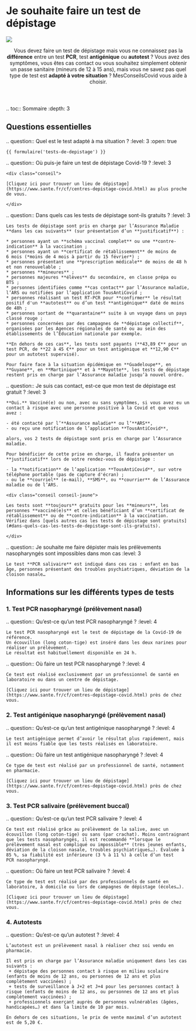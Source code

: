 # Je souhaite faire un test de dépistage

<img src="illustrations/sante.svg">

<header>
    <p class="big">Vous devez faire un test de dépistage mais vous ne connaissez pas la <strong>différence</strong> entre un test <strong>PCR</strong>, test <strong>antigénique</strong> ou <strong>autotest</strong> ? Vous avez des symptômes, vous êtes cas contact ou vous souhaitez simplement obtenir un passe sanitaire (mineurs de 12 à 15 ans), mais vous ne savez pas quel type de test est <strong>adapté à votre situation</strong> ? MesConseilsCovid vous aide à choisir.</p>
</header>

.. toc:: Sommaire
    :depth: 3

<div itemscope itemtype="https://schema.org/FAQPage">

## Questions essentielles

.. question:: Quel est le test adapté à ma situation ?
    :level: 3
    :open: true

    {{ formulaire('tests-de-depistage') }}


.. question:: Où puis-je faire un test de dépistage Covid-19 ?
    :level: 3

    <div class="conseil">

    [Cliquez ici pour trouver un lieu de dépistage](https://www.sante.fr/cf/centres-depistage-covid.html) au plus proche de vous.

    </div>


.. question:: Dans quels cas les tests de dépistage sont-ils gratuits ?
    :level: 3

    Les tests de dépistage sont pris en charge par l’Assurance Maladie **dans les cas suivants** (sur présentation d’un **justificatif**) :

    * personnes ayant un **schéma vaccinal complet** ou une **contre-indication** à la vaccination ;
    * personnes ayant un **certificat de rétablissement** de moins de 6 mois (*moins de 4 mois à partir du 15 février*) ;
    * personnes présentant une **prescription médicale** de moins de 48 h et non renouvelable ;
    * personnes **mineures** ;
    * personnes majeures **élèves** du secondaire, en classe prépa ou BTS ;
    * personnes identifiées comme **cas contact** par l’Assurance maladie, l’ARS ou notifiées par l’application TousAntiCovid ;
    * personnes réalisant un test RT-PCR pour **confirmer** le résultat positif d'un **autotest** ou d’un test **antigénique** daté de moins de 48h ;
    * personnes sortant de **quarantaine** suite à un voyage dans un pays classé rouge ;
    * personnes concernées par des campagnes de **dépistage collectif**, organisées par les Agences régionales de santé ou au sein des établissements de l’Éducation nationale par exemple.

    **En dehors de ces cas**, les tests sont payants (**43,89 €** pour un test PCR, de **22 à 45 €** pour un test antigénique et **12,90 €** pour un autotest supervisé).

    Pour faire face à la situation épidémique en **Guadeloupe**, en **Guyane**, en **Martinique** et à **Mayotte**, les tests de dépistage restent pris en charge par l’Assurance maladie jusqu’à nouvel ordre.


.. question:: Je suis cas contact, est-ce que mon test de dépistage est gratuit ?
    :level: 3

    **Oui.** Vacciné(e) ou non, avec ou sans symptômes, si vous avez eu un contact à risque avec une personne positive à la Covid et que vous avez :

    - été contacté par l’**Assurance maladie** ou l’**ARS**,
    - ou reçu une notification de l’application **TousAntiCovid**,

    alors, vos 2 tests de dépistage sont pris en charge par l’Assurance maladie.

    Pour bénéficier de cette prise en charge, il faudra présenter un **justificatif** lors de votre rendez-vous de dépistage :

    - la **notification** de l’application **TousAntiCovid**, sur votre téléphone portable (pas de capture d'écran) ;
    - ou le **courriel** (e-mail), **SMS**, ou **courrier** de l’Assurance maladie ou de l’ARS.

    <div class="conseil conseil-jaune">

    Les tests sont **toujours** gratuits pour les **mineurs**, les personnes **vacciné(e)s** et celles bénéficiant d’un **certificat de rétablissement** ou de **contre-indication** à la vaccination. Vérifiez dans [quels autres cas les tests de dépistage sont gratuits](#dans-quels-cas-les-tests-de-depistage-sont-ils-gratuits).

    </div>


.. question:: Je souhaite me faire dépister mais les prélèvements nasopharyngés sont impossibles dans mon cas
    :level: 3

    Le test **PCR salivaire** est indiqué dans ces cas : enfant en bas âge, personnes présentant des troubles psychiatriques, déviation de la cloison nasale…


## Informations sur les différents types de tests

### 1. Test PCR nasopharyngé (prélèvement nasal)

.. question:: Qu’est-ce qu’un test PCR nasopharyngé ?
    :level: 4

    Le test PCR nasopharyngé est le test de dépistage de la Covid-19 de référence.
    Un écouvillon (long coton-tige) est inséré dans les deux narines pour réaliser un prélèvement.
    Le résultat est habituellement disponible en 24 h.

.. question:: Où faire un test PCR nasopharyngé ?
    :level: 4

    Ce test est réalisé exclusivement par un professionnel de santé en laboratoire ou dans un centre de dépistage.

    [Cliquez ici pour trouver un lieu de dépistage](https://www.sante.fr/cf/centres-depistage-covid.html) près de chez vous.


### 2. Test antigénique nasopharyngé (prélèvement nasal)

.. question:: Qu’est-ce qu’un test antigénique nasopharyngé ?
    :level: 4

    Le test antigénique permet d’avoir le résultat plus rapidement, mais il est moins fiable que les tests réalisés en laboratoire.

.. question:: Où faire un test antigénique nasopharyngé ?
    :level: 4

    Ce type de test est réalisé par un professionnel de santé, notamment en pharmacie.

    [Cliquez ici pour trouver un lieu de dépistage](https://www.sante.fr/cf/centres-depistage-covid.html) près de chez vous.


### 3. Test PCR salivaire (prélèvement buccal)

.. question:: Qu’est-ce qu’un test PCR salivaire ?
    :level: 4

    Ce test est réalisé grâce au prélèvement de la salive, avec un écouvillon (long coton-tige) ou sans (par crachat). Moins contraignant que les tests nasopharyngés, il est recommandé **lorsque le prélèvement nasal est compliqué ou impossible** (très jeunes enfants, déviation de la cloison nasale, troubles psychiatriques…). Évaluée à 85 %, sa fiabilité est inférieure (3 % à 11 %) à celle d’un test PCR nasopharyngé.

.. question:: Où faire un test PCR salivaire ?
    :level: 4

    Ce type de test est réalisé par des professionnels de santé en laboratoire, à domicile ou lors de campagnes de dépistage (écoles…).

    [Cliquez ici pour trouver un lieu de dépistage](https://www.sante.fr/cf/centres-depistage-covid.html) près de chez vous.


### 4. Autotests

.. question:: Qu’est-ce qu’un autotest ?
    :level: 4

    L’autotest est un prélèvement nasal à réaliser chez soi vendu en pharmacie.

    Il est pris en charge par l’Assurance maladie uniquement dans les cas suivants :
     + dépistage des personnes contact à risque en milieu scolaire (enfants de moins de 12 ans, ou personnes de 12 ans et plus complètement vaccinées) ;
     + tests de surveillance à J+2 et J+4 pour les personnes contact à risque (enfants de moins de 12 ans, ou personnes de 12 ans et plus complètement vaccinées) ;
     + professionnels exerçant auprès de personnes vulnérables (âgées, handicapées…) et dans la limite de 10 par mois.

    En dehors de ces situations, le prix de vente maximal d’un autotest est de 5,20 €.

</div>
